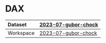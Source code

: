 



# DAX

|Dataset|[2023-07-gubor-chock](./../2023-07-gubor-chock.md)|
| :--- | :--- |
|Workspace|[2023-07-gubor-chock](../../Workspaces/2023-07-gubor-chock.md)|
